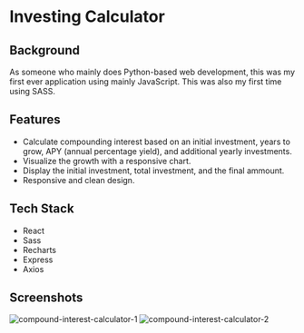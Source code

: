 # Investing Calculator
## Background
As someone who mainly does Python-based web development, this was my first ever application using mainly JavaScript. This was also my first time using SASS.
## Features
- Calculate compounding interest based on an initial investment, years to grow, APY (annual percentage yield), and additional yearly investments.
- Visualize the growth with a responsive chart.
- Display the initial investment, total investment, and the final ammount.
- Responsive and clean design.
## Tech Stack
- React
- Sass
- Recharts
- Express
- Axios
## Screenshots
![compound-interest-calculator-1](https://github.com/NotxarbTech/Investing-Calculator/assets/84647920/c6aca657-f6b6-4c77-af00-039e875200bd)
![compound-interest-calculator-2](https://github.com/NotxarbTech/Investing-Calculator/assets/84647920/4591a873-ab65-45ef-8530-941bc9f3c9fa)
